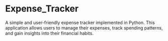 # Expense_Tracker
A simple and user-friendly expense tracker implemented in Python. This application allows users to manage their expenses, track spending patterns, and gain insights into their financial habits.
